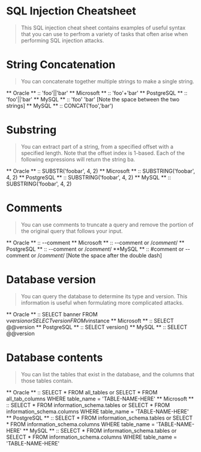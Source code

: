# SQL Injection Cheatsheet

> This SQL injection cheat sheet contains examples of useful syntax that you can use to perfrom a variety of tasks that often arise when performing SQL injection attacks.

# String Concatenation

> You can concatenate together multiple strings to make a single string.

** Oracle ** :: 'foo'||'bar'
** Microsoft ** :: 'foo'+'bar'
** PostgreSQL ** :: 'foo'||'bar'
** MySQL ** :: 'foo' 'bar' [Note the space between the two strings]
** MySQL ** :: CONCAT('foo','bar')

# Substring

> You can extract part of a string, from a specified offset with a specified length. Note that the offset index is 1-based. Each of the following expressions will return the string ba.

** Oracle ** :: SUBSTR('foobar', 4, 2)
** Microsoft ** :: SUBSTRING('foobar', 4, 2)
** PostgreSQL ** :: SUBSTRING('foobar', 4, 2)
** MySQL ** :: SUBSTRING('foobar', 4, 2)

# Comments

> You can use comments to truncate a query and remove the portion of the original query that follows your input.

** Oracle ** :: --comment
** Microsoft ** :: --comment or /*comment*/
** PostgreSQL ** :: --comment or /*comment*/
**MySQL **	:: #comment or -- comment or /*comment*/ [Note the space after the double dash]

# Database version

> You can query the database to determine its type and version. This information is useful when formulating more complicated attacks.

** Oracle **  :: SELECT banner FROM v$version or SELECT version FROM v$instance
** Microsoft ** :: SELECT @@version
** PostgreSQL ** :: SELECT version()
** MySQL ** :: SELECT @@version

# Database contents

> You can list the tables that exist in the database, and the columns that those tables contain.

** Oracle ** :: SELECT * FROM all_tables or SELECT * FROM all_tab_columns WHERE table_name = 'TABLE-NAME-HERE'
** Microsoft ** :: SELECT * FROM information_schema.tables or SELECT * FROM information_schema.columns WHERE table_name = 'TABLE-NAME-HERE'
** PostgreSQL ** :: SELECT * FROM information_schema.tables or SELECT * FROM information_schema.columns WHERE table_name = 'TABLE-NAME-HERE'
** MySQL ** :: SELECT * FROM information_schema.tables or SELECT * FROM information_schema.columns WHERE table_name = 'TABLE-NAME-HERE'

